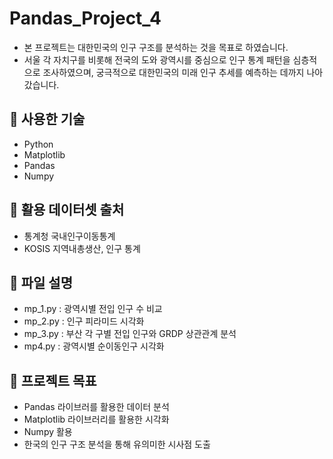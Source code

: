 # Pandas_Project_4

- 본 프로젝트는 대한민국의 인구 구조를 분석하는 것을 목표로 하였습니다.
- 서울 각 자치구를 비롯해 전국의 도와 광역시를 중심으로 인구 통계 패턴을 심층적으로 조사하였으며, 궁극적으로 대한민국의 미래 인구 추세를 예측하는 데까지 나아갔습니다.

## 🔧 사용한 기술

- Python
- Matplotlib
- Pandas
- Numpy

## 📂 활용 데이터셋 출처

- 통계청 국내인구이동통계
- KOSIS 지역내총생산, 인구 통계 

## 📂 파일 설명 

- mp_1.py : 광역시별 전입 인구 수 비교 
- mp_2.py : 인구 피라미드 시각화 
- mp_3.py : 부산 각 구별 전입 인구와 GRDP 상관관계 분석 
- mp4.py : 광역시별 순이동인구 시각화

## 🎯 프로젝트 목표 

- Pandas 라이브러를 활용한 데이터 분석
- Matplotlib 라이브러리를 활용한 시각화
- Numpy 활용
- 한국의 인구 구조 분석을 통해 유의미한 시사점 도출
